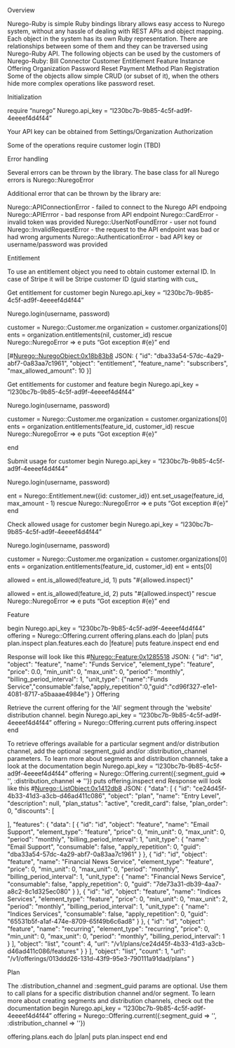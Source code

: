 Overview


Nurego-Ruby is simple Ruby bindings library allows easy access to Nurego system, without any hassle of dealing with REST APIs and object mapping. Each object in the system has its own Ruby representation. There are relationships between some of them and they can be traversed using Nurego-Ruby API. The following objects can be used by the customers of Nurego-Ruby:
Bill
Connector
Customer
Entitlement
Feature
Instance
Offering
Organization
Password Reset
Payment Method
Plan
Registration
Some of the objects allow simple CRUD (or subset of it), when the others hide more complex operations like password reset. 

Initialization

require “nurego”
Nurego.api_key = “l230bc7b-9b85-4c5f-ad9f-4eeeef4d4f44”

Your API key can be obtained from Settings/Organization
Authorization


Some of the operations require customer login (TBD)

Error handling


Several errors can be thrown by the library. The base class for all Nurego errors is Nurego::NuregoError

Additional error that can be thrown by the library are:

Nurego::APIConnectionError - failed to connect to the Nurego API endpoing
Nurego::APIErrror - bad response from API endpoint
Nurego::CardError - invalid token was provided
Nurego::UserNotFoundError - user not found
Nurego::InvalidRequestError - the request to the API endpoint was bad or had wrong arguments
Nurego::AuthenticationError - bad API key or username/password was provided

Entitlement


To use an entitlement object you need to obtain customer external ID. In case of Stripe it will be Stripe customer ID (guid starting with cus_

Get entitlement for customer
﻿﻿begin
  Nurego.api_key = “l230bc7b-9b85-4c5f-ad9f-4eeeef4d4f44”

Nurego.login(username, password)



customer = Nurego::Customer.me
  organization = customer.organizations[0]
  ents = organization.entitlements(nil, customer_id)
rescue Nurego::NuregoError => e
  puts “Got exception #{e}”
end

﻿[#<Nurego::NuregoObject:0x18b83b8> JSON: {
 "id": "dba33a54-57dc-4a29-abf7-0a83aa7c1961",
 "object": "entitlement",
 "feature_name": "subscribers",
 "max_allowed_amount": 10
}]

Get entitlements for customer and feature
﻿begin
  Nurego.api_key = “l230bc7b-9b85-4c5f-ad9f-4eeeef4d4f44”

Nurego.login(username, password)



customer = Nurego::Customer.me
  organization = customer.organizations[0]
  ents = organization.entitlements(feature_id, customer_id)
rescue Nurego::NuregoError => e
  puts “Got exception #{e}”



end


Submit usage for customer
﻿begin
  Nurego.api_key = “l230bc7b-9b85-4c5f-ad9f-4eeeef4d4f44”

Nurego.login(username, password)



ent = Nurego::Entitlement.new({id: customer_id})
  ent.set_usage(feature_id, max_amount - 1)
rescue Nurego::NuregoError => e
  puts “Got exception #{e}”
end


Check allowed usage for customer
﻿﻿begin
  Nurego.api_key = “l230bc7b-9b85-4c5f-ad9f-4eeeef4d4f44”

Nurego.login(username, password)



customer = Nurego::Customer.me
  organization = customer.organizations[0]
  ents = organization.entitlements(feature_id, customer_id)
  ent = ents[0]



allowed = ent.is_allowed(feature_id, 1)
  puts "#{allowed.inspect}"



allowed = ent.is_allowed(feature_id, 2)
  puts "#{allowed.inspect}"
rescue Nurego::NuregoError => e
  puts “Got exception #{e}”
end

Feature

﻿begin
  Nurego.api_key = “l230bc7b-9b85-4c5f-ad9f-4eeeef4d4f44”
  offering = Nurego::Offering.current
  offering.plans.each do |plan|
  puts plan.inspect
  plan.features.each do |feature|
    puts feature.inspect
  end
end

Response will look like this
﻿#<Nurego::Feature:0x1285518> JSON: {
 "id": "id",
  "object": "feature",
  "name": "Funds Service",
  "element_type": "feature",
  "price": 0.0,
  "min_unit": 0,
  "max_unit": 0,
  "period": "monthly",
  "billing_period_interval": 1,
  "unit_type": {"name":"Funds Service","consumable":false,"apply_repetition":0,"guid":"cd96f327-e1e1-4081-8717-a5baaae4984e"}
}
Offering

Retrieve the current offering for the 'All' segment through the 'website' distribution channel.
﻿begin
  Nurego.api_key = “l230bc7b-9b85-4c5f-ad9f-4eeeef4d4f44”
  offering = Nurego::Offering.current
  puts offering.inspect
end

To retrieve offerings available for a particular segment and/or distribution channel, add the optional :segment_guid and/or :distribution_channel parameters. To learn more about segments and distribution channels, take a look at the documentation
﻿begin
  Nurego.api_key = “l230bc7b-9b85-4c5f-ad9f-4eeeef4d4f44”
  offering = Nurego::Offering.current({:segment_guid => '<SEGMENT>', :distribution_channel => '<CHANNEL>'})
  puts offering.inspect
end
﻿Response will look like this
﻿#<Nurego::ListObject:0x1412db8> JSON: {
"data": [
{
  "id": "ce24d45f-4b33-41d3-a3cb-d46ad411c086",
  "object": "plan",
  "name": "Entry Level",
  "description": null,
  "plan_status": "active",
  "credit_card": false,
  "plan_order": 0,
  "discounts": [

],
  "features": {
    "data": [
      {
        "id": "id",
        "object": "feature",
        "name": "Email Support",
        "element_type": "feature",
        "price": 0,
        "min_unit": 0,
        "max_unit": 0,
        "period": "monthly",
        "billing_period_interval": 1,
        "unit_type": {
          "name": "Email Support",
          "consumable": false,
          "apply_repetition": 0,
          "guid": "dba33a54-57dc-4a29-abf7-0a83aa7c1961"
        }
      },
      {
        "id": "id",
        "object": "feature",
        "name": "Financial News Service",
        "element_type": "feature",
        "price": 0,
        "min_unit": 0,
        "max_unit": 0,
        "period": "monthly",
        "billing_period_interval": 1,
        "unit_type": {
          "name": "Financial News Service",
          "consumable": false,
          "apply_repetition": 0,
          "guid": "7de73a31-db39-4aa7-a8c2-8c1d325ec080"
        }
      },
      {
        "id": "id",
        "object": "feature",
        "name": "Indices Services",
        "element_type": "feature",
        "price": 0,
        "min_unit": 0,
        "max_unit": 2,
        "period": "monthly",
        "billing_period_interval": 1,
        "unit_type": {
          "name": "Indices Services",
          "consumable": false,
          "apply_repetition": 0,
          "guid": "65531b5f-a1af-474e-8709-65f49b6c6ad8"
        }
      },
      {
        "id": "id",
        "object": "feature",
        "name": "recurring",
        "element_type": "recurring",
        "price": 0,
        "min_unit": 0,
        "max_unit": 0,
        "period": "monthly",
        "billing_period_interval": 1
      }
    ],
    "object": "list",
    "count": 4,
    "url": "\/v1\/plans\/ce24d45f-4b33-41d3-a3cb-d46ad411c086\/features"
  }
}
],
  "object": "list",
  "count": 1,
  "url": "/v1/offerings/013ddd26-131d-43f9-95e3-790111a91dad/plans"
}

Plan

﻿The :distribution_channel and :segment_guid params are optional. Use them to call plans for a specific distribution channel and/or segment. To learn more about creating segments and distribution channels, check out the documentation
﻿begin
  Nurego.api_key = “l230bc7b-9b85-4c5f-ad9f-4eeeef4d4f44”
  offering = Nurego::Offering.current({:segment_guid => '<SEGMENT>', :distribution_channel => '<CHANNEL>'})

offering.plans.each do |plan|
    puts plan.inspect
  end
end
